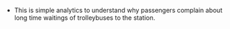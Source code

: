 - This is simple analytics to understand why passengers complain about long time waitings of trolleybuses to the station.
